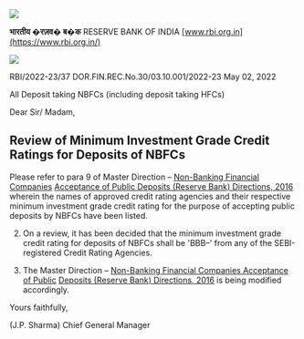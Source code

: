 ![](_page_0_Picture_0.jpeg)

**भारतीय �रज़व� ब�क**  RESERVE BANK OF INDIA [www.rbi.org.in](https://www.rbi.org.in/)

![](_page_0_Picture_2.jpeg)

RBI/2022-23/37 DOR.FIN.REC.No.30/03.10.001/2022-23 May 02, 2022

All Deposit taking NBFCs (including deposit taking HFCs)

Dear Sir/ Madam,

## **Review of Minimum Investment Grade Credit Ratings for Deposits of NBFCs**

Please refer to para 9 of Master Direction – [Non-Banking Financial Companies](https://www.rbi.org.in/Scripts/BS_ViewMasDirections.aspx?id=10563)  [Acceptance of Public Deposits \(Reserve Bank\) Directions, 2016](https://www.rbi.org.in/Scripts/BS_ViewMasDirections.aspx?id=10563) wherein the names of approved credit rating agencies and their respective minimum investment grade credit rating for the purpose of accepting public deposits by NBFCs have been listed.

2. On a review, it has been decided that the minimum investment grade credit rating for deposits of NBFCs shall be 'BBB–' from any of the SEBI-registered Credit Rating Agencies.

3. The Master Direction – [Non-Banking Financial Companies Acceptance of Public](https://www.rbi.org.in/Scripts/BS_ViewMasDirections.aspx?id=10563)  [Deposits \(Reserve Bank\) Directions, 2016](https://www.rbi.org.in/Scripts/BS_ViewMasDirections.aspx?id=10563) is being modified accordingly.

Yours faithfully,

(J.P. Sharma) Chief General Manager